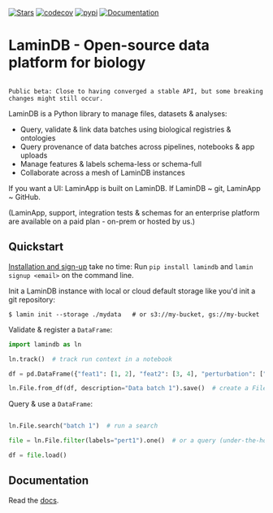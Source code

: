 [![Stars](https://img.shields.io/github/stars/laminlabs/lamindb?logo=GitHub&color=yellow)](https://github.com/laminlabs/lamindb)
[![codecov](https://codecov.io/gh/laminlabs/lamindb/branch/main/graph/badge.svg?token=VKMRJ7OWR3)](https://codecov.io/gh/laminlabs/lamindb)
[![pypi](https://img.shields.io/pypi/v/lamindb?color=blue&label=pypi%20package)](https://pypi.org/project/lamindb)
[![Documentation](https://img.shields.io/badge/Documentation-green)](https://lamin.ai/docs/guide/)

# LaminDB - Open-source data platform for biology

```{warning}

Public beta: Close to having converged a stable API, but some breaking changes might still occur.

```

LaminDB is a Python library to manage files, datasets & analyses:

- Query, validate & link data batches using biological registries & ontologies
- Query provenance of data batches across pipelines, notebooks & app uploads
- Manage features & labels schema-less or schema-full
- Collaborate across a mesh of LaminDB instances

If you want a UI: LaminApp is built on LaminDB. If LaminDB ~ git, LaminApp ~ GitHub.

(LaminApp, support, integration tests & schemas for an enterprise platform are available on a paid plan - on-prem or hosted by us.)

## Quickstart

[Installation and sign-up](https://lamin.ai/docs/setup) take no time: Run `pip install lamindb` and `lamin signup <email>` on the command line.

Init a LaminDB instance with local or cloud default storage like you'd init a git repository:

```shell
$ lamin init --storage ./mydata   # or s3://my-bucket, gs://my-bucket
```

Validate & register a `DataFrame`:

```python
import lamindb as ln

ln.track()  # track run context in a notebook

df = pd.DataFrame({"feat1": [1, 2], "feat2": [3, 4], "perturbation": ["pert1", "pert2"]})

ln.File.from_df(df, description="Data batch 1").save()  # create a File object and save/upload it
```

Query & use a `DataFrame`:

```python

ln.File.search("batch 1")  # run a search

file = ln.File.filter(labels="pert1").one()  # or a query (under-the-hood, you have the full power of SQL to query)

df = file.load()
```

## Documentation

Read the [docs](https://lamin.ai/docs/guide/).
